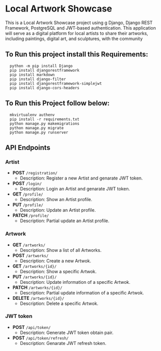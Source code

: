 # Local Artwork Showcase
This is a Local Artwork Showcase project using g Django, Django REST Framework, PostgreSQL and JWT-based authentication. This application will 
serve as a digital platform for local artists to share their artworks, including paintings, digital art, and sculptures, with the community

## To Run this project install this Requirements:
      python -m pip install Django
      pip install djangorestframework
      pip install markdown       
      pip install django-filter  
      pip install djangorestframework-simplejwt
      pip install django-cors-headers
    

## To Run this Project follow below:
      mkvirtualenv authenv
      pip install -r requirements.txt
      python manage.py makemigrations
      python manage.py migrate
      python manage.py runserver
    

## API Endpoints

### Artist
    
- **POST** `/registration/`
  - Description: Register a new Artist and genarate JWT token.
- **POST** `/login/`
  - Description: Login an Artist and genarate JWT token.
- **GET** `/profile/`
  - Description: Show an Artist profile.
- **PUT** `/profile/`
  - Description: Update an Artist profile.
- **PATCH** `/profile/`
  - Description: Partial update an Artist profile.

### Artwork
    
- **GET** `/artworks/`
  - Description: Show a list of all Artworks.
- **POST** `/artworks/`
    - Description: Create a new Artwok.
- **GET** `/artworks/{id}/`
    - Description: Show a specific Artwok.
- **PUT** `/artworks/{id}/`
    - Description: Update information of a specific Artwok.
- **PATCH** `/artworks/{id}/`
    - Description: Partial update information of a specific Artwok.
- **DELETE** `/artworks/{id}/`
    - Description: Delete a specific Artwok.

### JWT token
  - **POST** `/api/token/`
    - Description: Generate JWT token obtain pair.
 - **POST** `/api/token/refresh/`
    - Description: Genarate JWT refresh token.
     
       
